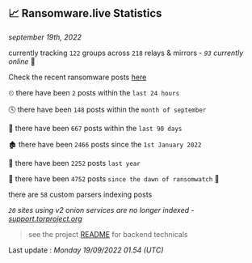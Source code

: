
## 📈 Ransomware.live Statistics
_september 19th, 2022_

currently tracking `122` groups across `218` relays & mirrors - _`93` currently online_ 📡

Check the recent ransomware posts [here](https://www.ransomware.live/#/recentposts)


⏲ there have been `2` posts within the `last 24 hours`

🕓 there have been `148` posts within the `month of september`

📅 there have been `667` posts within the `last 90 days`

🏚 there have been `2466` posts since the `1st January 2022`

🚀 there have been `2252` posts `last year`

🦕 there have been `4752` posts `since the dawn of ransomwatch` 🐣

there are `58` custom parsers indexing posts

_`20` sites using v2 onion services are no longer indexed - [support.torproject.org](https://support.torproject.org/onionservices/v2-deprecation/)_

> see the project [README](https://github.com/jmousqueton/ransomwatch#readme) for backend technicals



Last update : _Monday 19/09/2022 01.54 (UTC)_

